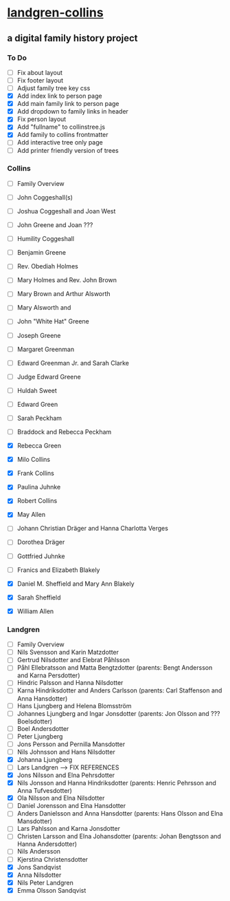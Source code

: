 # [landgren-collins](https://krogersst.github.io/landgren-collins)
## a digital family history project

### To Do
- [ ] Fix about layout
- [ ] Fix footer layout
- [ ] Adjust family tree key css
- [x] Add index link to person page
- [x] Add main family link to person page
- [x] Add dropdown to family links in header
- [x] Fix person layout
- [x] Add "fullname" to collinstree.js
- [x] Add family to collins frontmatter
- [ ] Add interactive tree only page
- [ ] Add printer friendly version of trees

### Collins
- [ ] Family Overview
- [ ] John Coggeshall(s)
- [ ] Joshua Coggeshall and Joan West
- [ ] John Greene and Joan ???
- [ ] Humility Coggeshall
- [ ] Benjamin Greene
- [ ] Rev. Obediah Holmes
- [ ] Mary Holmes and Rev. John Brown
- [ ] Mary Brown and Arthur Alsworth
- [ ] Mary Alsworth and
- [ ] John "White Hat" Greene
- [ ] Joseph Greene
- [ ] Margaret Greenman
- [ ] Edward Greenman Jr. and Sarah Clarke
- [ ] Judge Edward Greene
- [ ] Huldah Sweet
- [ ] Edward Green
- [ ] Sarah Peckham
- [ ] Braddock and Rebecca Peckham
- [x] Rebecca Green
- [x] Milo Collins
- [x] Frank Collins
- [x] Paulina Juhnke
- [x] Robert Collins
- [x] May Allen
- [ ] Johann Christian Dräger and Hanna Charlotta Verges
- [ ] Dorothea Dräger
- [ ] Gottfried Juhnke
- [ ] Franics and Elizabeth Blakely
- [x] Daniel M. Sheffield and Mary Ann Blakely
- [x] Sarah Sheffield
- [x] William Allen


### Landgren
- [ ] Family Overview
- [ ] Nils Svensson and Karin Matzdotter
- [ ] Gertrud Nilsdotter and Elebrat Påhlsson
- [ ] Påhl Ellebratsson and Matta Bengtzdotter (parents: Bengt Andersson and Karna Persdotter)
- [ ] Hindric Palsson and Hanna Nilsdotter
- [ ] Karna Hindriksdotter and Anders Carlsson (parents: Carl Staffenson and Anna Hansdotter)
- [ ] Hans Ljungberg and Helena Blomsström
- [ ] Johannes Ljungberg and Ingar Jonsdotter (parents: Jon Olsson and ??? Boelsdotter)
- [ ] Boel Andersdotter
- [ ] Peter Ljungberg
- [ ] Jons Persson and Pernilla Mansdotter
- [ ] Nils Johnsson and Hans Nilsdotter
- [x] Johanna Ljungberg
- [ ] Lars Landgren --> FIX REFERENCES
- [x] Jons Nilsson and Elna Pehrsdotter
- [x] Nils Jonsson and Hanna Hindriksdotter (parents: Henric Pehrsson and Anna Tufvesdotter)
- [x] Ola Nilsson and Elna Nilsdotter
- [ ] Daniel Jorensson and Elna Hansdotter
- [ ] Anders Danielsson and Anna Hansdotter (parents: Hans Olsson and Elna Mansdotter)
- [ ] Lars Pahlsson and Karna Jonsdotter
- [ ] Christen Larsson and Elna Johansdotter (parents: Johan Bengtsson and Hanna Andersdotter)
- [ ] Nils Andersson
- [ ] Kjerstina Christensdotter
- [x] Jons Sandqvist
- [x] Anna Nilsdotter
- [x] Nils Peter Landgren
- [x] Emma Olsson Sandqvist
